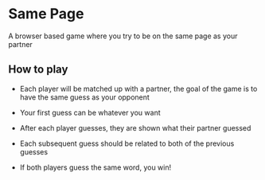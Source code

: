 # Same Page

A browser based game where you try to be on the same page as your partner

## How to play

- Each player will be matched up with a partner, the goal of the game is to have the same guess as your opponent

- Your first guess can be whatever you want

- After each player guesses, they are shown what their partner guessed

- Each subsequent guess should be related to both of the previous guesses

- If both players guess the same word, you win!